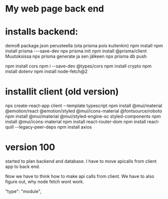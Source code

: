 # My web page back end

# installs backend:

demo8 package.json perusteella (ota prisma pois kuitenkin)
npm install
npm install prisma ---save-dev
npx prisma init
npm install @prisma/client
Muutoksissa npx prisma generate
ja sen jälkeen npx prisma db push

npm install cors
npm i --save-dev @types/cors
npm install crypto
npm install dotenv
npm install node-fetch@2

# installit client (old version)

npx create-react-app client --template typescript
npm install @mui/material @emotion/react @emotion/styled @mui/icons-material @fontsource/roboto
npm install @mui/material @mui/styled-engine-sc styled-components
npm install @mui/icons-material
npm install react-router-dom
npm install react-quill --legacy-peer-deps
 npm install axios


# version 100

started to plan backend and database. I have to move apicalls from client app to back end.

Now we have to think how to make api calls from client. We have to also figure out, why node fetch wont work.


"type": "module",

